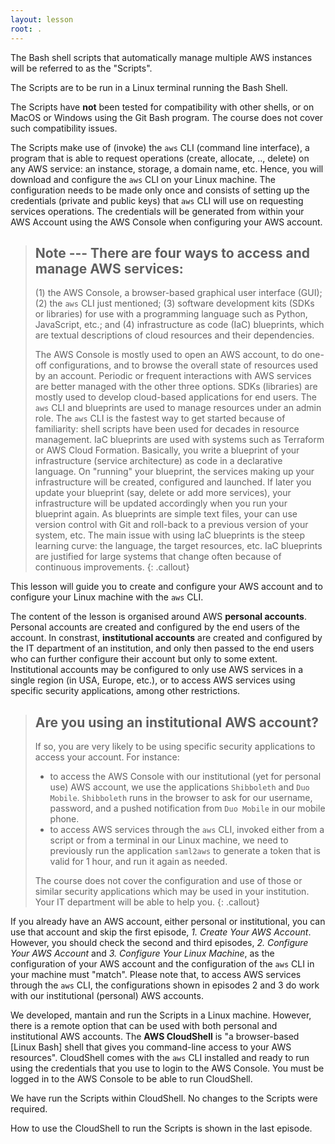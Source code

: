 ```yaml
---
layout: lesson
root: .
---
```

The Bash shell scripts that automatically manage multiple AWS instances will be referred to as the "Scripts". 

The Scripts are to be run in a Linux terminal running the Bash Shell.

The Scripts have **not** been tested for compatibility with other shells, or on MacOS or Windows using the Git Bash program. The course does not cover such compatibility issues.

The Scripts make use of (invoke) the `aws` CLI (command line interface), a program that is able to request operations (create, allocate, .., delete) on any AWS service: an instance, storage, a domain name, etc. Hence, you will download and configure the `aws` CLI on your Linux machine. The configuration needs to be made only once and consists of setting up the credentials (private and public keys) that `aws` CLI will use on requesting services operations. The credentials will be generated from within your AWS Account using the AWS Console when configuring your AWS account.

> ## Note --- There are four ways to access and manage AWS services:
> (1) the AWS Console, a browser-based graphical user interface (GUI); (2) the `aws` CLI just mentioned; (3) software development kits (SDKs or libraries) for use with a programming language such as Python, JavaScript, etc.; and (4) infrastructure as code (IaC) blueprints, which are textual descriptions of cloud resources and their dependencies. 
>
> The AWS Console is mostly used to open an AWS account, to do one-off configurations, and to browse the overall state of resources used by an account.  Periodic or frequent interactions with AWS services are better managed with the other three options. SDKs (libraries) are mostly used to develop cloud-based applications for end users.  The `aws` CLI and blueprints are used to manage resources under an admin role. The `aws` CLI is the fastest way to get started because of familiarity: shell scripts have been used for decades in resource management. IaC blueprints are used with systems such as Terraform or AWS Cloud Formation. Basically, you write a blueprint of your infrastructure (service architecture) as code in a declarative language. On "running" your blueprint, the services making up your infrastructure will be created, configured and launched. If later you update your blueprint (say, delete or add more services), your infrastructure will be updated accordingly when you run your blueprint again. As blueprints are simple text files, your can use version control with Git and roll-back to a previous version of your system, etc. The main issue with using IaC blueprints is the steep learning curve: the language, the target resources, etc. IaC blueprints are justified for large systems that change often because of continuous improvements.
{: .callout}

This lesson will guide you to create and configure your AWS account and to configure your Linux machine with the `aws` CLI.

The content of the lesson is organised around AWS **personal accounts**. Personal accounts are created and configured by the end users of the account. In constrast, **institutional accounts** are created and configured by the IT department of an institution, and only then passed to the end users who can further configure their account but only to some extent. Institutional accounts may be configured to only use AWS services in a single region (in USA, Europe, etc.), or to access AWS services using specific security applications, among other restrictions. 

> ## Are you using an institutional AWS account?
> If so, you are very likely to be using specific security applications to access your account. For instance:
> - to access the AWS Console with our institutional (yet for personal use) AWS account, we use the applications `Shibboleth` and `Duo Mobile`. `Shibboleth` runs in the browser to ask for our username, password, and a pushed notification from `Duo Mobile` in our mobile phone. 
> - to access AWS services through the `aws` CLI, invoked either from a script or from a terminal in our Linux machine, we need to previously run the application `saml2aws` to generate a token that is valid for 1 hour, and run it again as needed.
>
> The course does not cover the configuration and use of those or similar security applications which may be used in your institution. Your IT department will be able to help you. 
{: .callout}

If you already have an AWS account, either personal or institutional, you can use that account and skip the first episode, *1. Create Your AWS Account*. However, you should check the second and third episodes, *2. Configure Your AWS Account* and *3. Configure Your Linux Machine*, as the configuration of your AWS account and the configuration of the `aws` CLI in your machine must "match". Please note that, to access AWS services through the `aws` CLI, the configurations shown in episodes 2 and 3 do work with our institutional (personal) AWS accounts. 

We developed, mantain and run the Scripts in a Linux machine. However, there is a remote option that can be used with both personal and institutional AWS accounts.  The **AWS CloudShell** is "a browser-based \[Linux Bash\] shell that gives you command-line access to your AWS resources".  CloudShell comes with the `aws` CLI installed and ready to run using the credentials that you use to login to the AWS Console. You must be logged in to the AWS Console to be able to run CloudShell.  

We have run the Scripts within CloudShell. No changes to the Scripts were required. 

How to use the CloudShell to run the Scripts is shown in the last episode.
